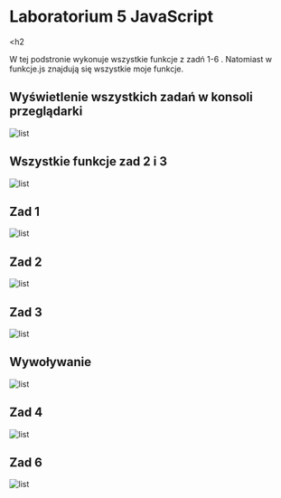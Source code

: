# Laboratorium 5 JavaScript

<h2</h2>

W tej podstronie wykonuje wszystkie funkcje z zadń 1-6 . Natomiast w  funkcje.js znajdują się wszystkie moje funkcje.

## Wyświetlenie wszystkich zadań w konsoli przeglądarki
![list](/Lab5/scr/1.PNG "List1")

## Wszystkie funkcje zad 2 i 3 
![list](/Lab5/scr/7.PNG "List1")

## Zad 1
![list](/Lab5/scr/2.PNG "List1")

## Zad 2
![list](/Lab5/scr/3.PNG "List1")

## Zad 3
![list](/Lab5/scr/4.PNG "List1")

## Wywoływanie  
![list](/Lab5/scr/6.PNG "List1")

## Zad 4
![list](/Lab5/scr/5.PNG "List1")

## Zad 6
![list](/Lab5/scr/8.PNG "List1")
